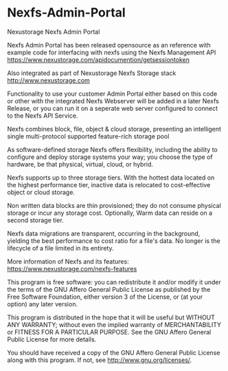 # Nexfs-Admin-Portal
Nexustorage Nexfs Admin Portal

Nexfs Admin Portal has been released opensource as an reference with example code for interfacing with nexfs using the Nexfs Management API https://www.nexustorage.com/apidocumention/getsessiontoken

Also integrated as part of Nexustorage Nexfs Storage stack http://www.nexustorage.com

Functionality to use your customer Admin Portal either based on this code or other with the integrated Nexfs Webserver will be added in a later Nexfs Release, or you can run it on a seperate web server configured to connect to the Nexfs API Service.   

Nexfs combines block, file, object & cloud storage, presenting an intelligent single multi-protocol supported feature-rich storage pool

As software-defined storage Nexfs offers flexibility, including the ability to configure and deploy storage systems your way; you choose the type of hardware, be that physical, virtual, cloud, or hybrid.

Nexfs supports up to three storage tiers. With the hottest data located on the highest performance tier, inactive data is relocated to cost-effective object or cloud storage.

Non written data blocks are thin provisioned; they do not consume physical storage or incur any storage cost. Optionally, Warm data can reside on a second storage tier.

Nexfs data migrations are transparent, occurring in the background, yielding the best performance to cost ratio for a file's data. No longer is the lifecycle of a file limited in its entirety.

More information of Nexfs and its features: https://www.nexustorage.com/nexfs-features

This program is free software: you can redistribute it and/or modify it under the terms of the GNU Affero General Public License as published by the Free Software Foundation, either version 3 of the License, or (at your option) any later version.

This program is distributed in the hope that it will be useful but WITHOUT ANY WARRANTY; without even the implied warranty of MERCHANTABILITY or FITNESS FOR A PARTICULAR PURPOSE. See the GNU Affero General Public License for more details.

You should have received a copy of the GNU Affero General Public License along with this program. If not, see http://www.gnu.org/licenses/.
